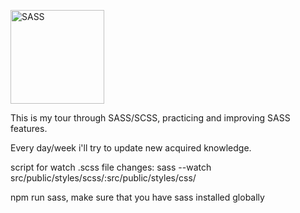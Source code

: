 <a href="https://sass-lang.com/documentation" target="_blank"><img src="https://cdn.jsdelivr.net/gh/devicons/devicon/icons/sass/sass-original.svg" width="150" height="150" title="SASS" /></a>

This is my tour through SASS/SCSS, practicing and improving SASS features.

Every day/week i'll try to update new acquired knowledge.

script for watch .scss file changes: sass --watch src/public/styles/scss/:src/public/styles/css/

npm run sass,
make sure that you have sass installed globally
